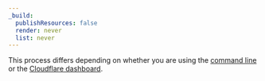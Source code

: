 ```yaml
---
_build:
  publishResources: false
  render: never
  list: never
---
```


This process differs depending on whether you are using the [command line](/cloudflare-one/connections/connect-networks/get-started/create-local-tunnel/) or the [Cloudflare dashboard](/cloudflare-one/connections/connect-networks/get-started/create-remote-tunnel/).